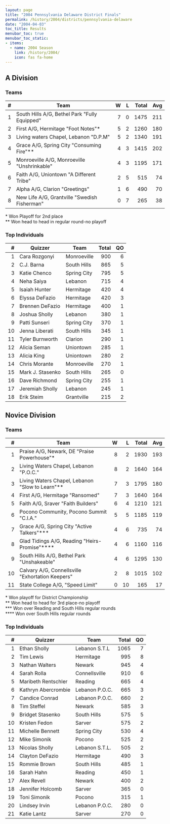 ```yaml
---
layout: page
title: "2004 Pennsylvania Delaware District Finals"
permalink: /history/2004/districts/pennsylvania-delaware
date: "2004-04-03"
toc_title: Results
menubar_toc: true
menubar_toc_static:
- items:
  - name: 2004 Season
    link: /history/2004/
    icon: fas fa-home
---
```


## A Division

### Teams

|    # | Team                                          |    W |    L | Total |  Avg |
| ---: | --------------------------------------------- | ---: | ---: | ----: | ---: |
|    1 | South Hills A/G, Bethel Park "Fully Equipped" |    7 |    0 |  1475 |  211 |
|    2 | First A/G, Hermitage "Foot Notes"*            |    5 |    2 |  1260 |  180 |
|    3 | Living waters Chapel, Lebanon "D.P.M"         |    5 |    2 |  1340 |  191 |
|    4 | Grace A/G, Spring City "Consuming Fire"**     |    4 |    3 |  1415 |  202 |
|    5 | Monroeville A/G, Monroeville "Unshrinkable"   |    4 |    3 |  1195 |  171 |
|    6 | Faith A/G, Uniontown "A Different Tribe"      |    2 |    5 |   515 |   74 |
|    7 | Alpha A/G, Clarion "Greetings"                |    1 |    6 |   490 |   70 |
|    8 | New Life A/G, Grantville "Swedish Fisherman"  |    0 |    7 |   265 |   38 |

\* Won Playoff for 2nd place\
\*\* Won head to head in regular round-no playoff

### Top Individuals

|    # | Quizzer          | Team        | Total |   QO |
| ---: | ---------------- | ----------- | ----: | ---: |
|    1 | Cara Rozgonyi    | Monroeville |   900 |    6 |
|    2 | C.J. Barna       | South Hills |   865 |    5 |
|    3 | Katie Chenco     | Spring City |   795 |    5 |
|    4 | Neha Saiya       | Lebanon     |   715 |    4 |
|    5 | Isaiah Hunter    | Hermitage   |   420 |    4 |
|    6 | Elyssa DeFazio   | Hermitage   |   420 |    3 |
|    7 | Brennen DeFazio  | Hermitage   |   400 |    1 |
|    8 | Joshua Sholly    | Lebanon     |   380 |    1 |
|    9 | Patti Sunseri    | Spring City |   370 |    1 |
|   10 | Jenna Liberati   | South Hills |   345 |    1 |
|   11 | Tyler Burnworth  | Clarion     |   290 |    1 |
|   12 | Alicia Seman     | Uniontown   |   285 |    1 |
|   13 | Alicia King      | Uniontown   |   280 |    2 |
|   14 | Chris Morante    | Monroeville |   270 |    1 |
|   15 | Mark J. Stasenko | South Hills |   265 |    0 |
|   16 | Dave Richmond    | Spring City |   255 |    1 |
|   17 | Jeremiah Sholly  | Lebanon     |   245 |    1 |
|   18 | Erik Steim       | Grantville  |   215 |    2 |

## Novice Division

### Teams

|    # | Team                                             |    W |    L | Total |  Avg |
| ---: | ------------------------------------------------ | ---: | ---: | ----: | ---: |
|    1 | Praise A/G, Newark, DE "Praise Powerhouse"*      |    8 |    2 |  1930 |  193 |
|    2 | Living Waters Chapel, Lebanon "P.O.C."           |    8 |    2 |  1640 |  164 |
|    3 | Living Waters Chapel, Lebanon "Slow to Learn"**  |    7 |    3 |  1795 |  180 |
|    4 | First A/G, Hermitage "Ransomed"                  |    7 |    3 |  1640 |  164 |
|    5 | Faith A/G, Sraver "Faith Builders"               |    6 |    4 |  1210 |  121 |
|    6 | Pocono Community, Pocono Summit "C.I.A."         |    5 |    5 |  1185 |  119 |
|    7 | Grace A/G, Spring City "Active Talkers"***       |    4 |    6 |   735 |   74 |
|    8 | Glad Tidings A/G, Reading "Heirs-Promise"****    |    4 |    6 |  1160 |  116 |
|    9 | South Hills A/G, Bethel Park "Unshakeable"       |    4 |    6 |  1295 |  130 |
|   10 | Calvary A/G, Connellsville "Exhortation Keepers" |    2 |    8 |  1015 |  102 |
|   11 | State College A/G, "Speed Limit"                 |    0 |   10 |   165 |   17 |

\* Won playoff for District Championship\
\*\* Won head to head for 3rd place-no playoff\
\*\*\*  Won over Reading and South Hills regular rounds\
\*\*\*\* Won over South Hills regular rounds

### Top Individuals

|    # | Quizzer             | Team           | Total |   QO |
| ---: | ------------------- | -------------- | ----: | ---: |
|    1 | Ethan Sholly        | Lebanon S.T.L  |  1065 |    7 |
|    2 | Tim Lewis           | Hermitage      |   995 |    8 |
|    3 | Nathan Walters      | Newark         |   945 |    4 |
|    4 | Sarah Rolla         | Connellsville  |   910 |    6 |
|    5 | Maribeth Rentschler | Reading        |   665 |    4 |
|    6 | Kathryn Abercrombie | Lebanon P.O.C. |   665 |    3 |
|    7 | Candice Conrad      | Lebanon P.O.C. |   660 |    2 |
|    8 | Tim Steffel         | Newark         |   585 |    3 |
|    9 | Bridget Stasenko    | South Hills    |   575 |    5 |
|   10 | Kristen Fedon       | Sarver         |   575 |    2 |
|   11 | Michelle Bennett    | Spring City    |   530 |    4 |
|   12 | Mike Simonik        | Pocono         |   525 |    2 |
|   13 | Nicolas Sholly      | Lebanon S.T.L. |   505 |    2 |
|   14 | Clayton DeFazio     | Hermitage      |   490 |    3 |
|   15 | Rommie Brown        | South Hills    |   485 |    1 |
|   16 | Sarah Hahn          | Reading        |   450 |    1 |
|   17 | Alex Revell         | Newark         |   400 |    2 |
|   18 | Jennifer Holcomb    | Sarver         |   365 |    0 |
|   19 | Toni Simonik        | Pocono         |   315 |    1 |
|   20 | Lindsey Irvin       | Lebanon P.O.C. |   280 |    0 |
|   21 | Katie Lantz         | Sarver         |   270 |    0 |

